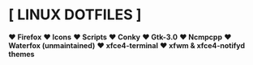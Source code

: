 # [ LINUX DOTFILES ]

**♥  Firefox**
**♥  Icons**
**♥  Scripts**
**♥  Conky**
**♥  Gtk-3.0**
**♥  Ncmpcpp**
**♥  Waterfox (unmaintained)**
**♥  xfce4-terminal**
**♥  xfwm & xfce4-notifyd themes**